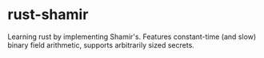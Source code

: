 # rust-shamir

Learning rust by implementing Shamir's. Features constant-time (and slow) binary field
arithmetic, supports arbitrarily sized secrets.
